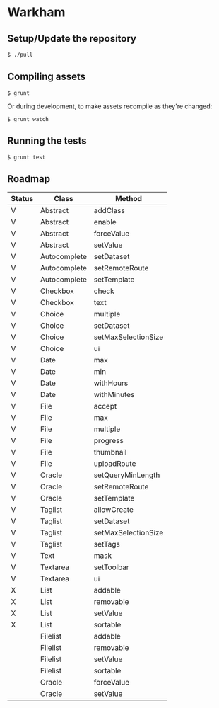 # Warkham

## Setup/Update the repository

```bash
$ ./pull
```

## Compiling assets

```
$ grunt
```

Or during development, to make assets recompile as they're changed:

```
$ grunt watch
```

## Running the tests

```
$ grunt test
```

## Roadmap

| Status | Class        | Method                  |
| ------ | ------------ | ----------------------- |
| V      | Abstract     | addClass                |
| V      | Abstract     | enable                  |
| V      | Abstract     | forceValue              |
| V      | Abstract     | setValue                |
| V      | Autocomplete | setDataset              |
| V      | Autocomplete | setRemoteRoute          |
| V      | Autocomplete | setTemplate             |
| V      | Checkbox     | check                   |
| V      | Checkbox     | text                    |
| V      | Choice       | multiple                |
| V      | Choice       | setDataset              |
| V      | Choice       | setMaxSelectionSize     |
| V      | Choice       | ui                      |
| V      | Date         | max                     |
| V      | Date         | min                     |
| V      | Date         | withHours               |
| V      | Date         | withMinutes             |
| V      | File         | accept                  |
| V      | File         | max                     |
| V      | File         | multiple                |
| V      | File         | progress                |
| V      | File         | thumbnail               |
| V      | File         | uploadRoute             |
| V      | Oracle       | setQueryMinLength       |
| V      | Oracle       | setRemoteRoute          |
| V      | Oracle       | setTemplate             |
| V      | Taglist      | allowCreate             |
| V      | Taglist      | setDataset              |
| V      | Taglist      | setMaxSelectionSize     |
| V      | Taglist      | setTags                 |
| V      | Text         | mask                    |
| V      | Textarea     | setToolbar              |
| V      | Textarea     | ui                      |
| X      | List         | addable                 |
| X      | List         | removable               |
| X      | List         | setValue                |
| X      | List         | sortable                |
|        | Filelist     | addable                 |
|        | Filelist     | removable               |
|        | Filelist     | setValue                |
|        | Filelist     | sortable                |
|        | Oracle       | forceValue              |
|        | Oracle       | setValue                |
